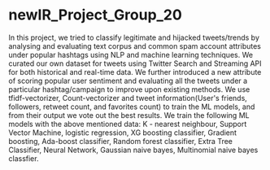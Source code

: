 # newIR_Project_Group_20
In this project, we tried to classify legitimate and hijacked tweets/trends by analysing and evaluating text corpus and common spam account attributes under popular hashtags using NLP and machine learning techniques. We curated our own dataset for tweets using Twitter Search and Streaming API for both historical and real-time data.  We further introduced a new attribute of scoring popular user sentiment and evaluating all the tweets under a particular hashtag/campaign to improve upon existing methods. We use tfidf-vectorizer, Count-vectorizer and tweet information(User's friends, followers, retweet count, and favorites count) to train the ML models, and from their output we vote out the best results. We train the following ML models with the above mentioned data: K - nearest neighbour, Support Vector Machine, logistic regression, XG boosting classifier, Gradient boosting, Ada-boost classifier, Random forest classifier, Extra Tree Classifier, Neural Network, Gaussian naive bayes, Multinomial naive bayes classfier. 
